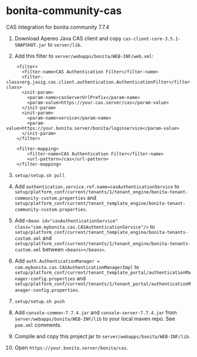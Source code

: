 # bonita-community-cas
CAS integration for bonita community 7.7.4
1. Download Apereo Java CAS client and copy `cas-client-core-3.5.1-SNAPSHOT.jar` to `server/lib`.

2. Add this filter to `server/webapps/bonita/WEB-INF/web.xml`:

```
    <filter>
      <filter-name>CAS Authentication Filter</filter-name>
      <filter-class>org.jasig.cas.client.authentication.AuthenticationFilter</filter-class>
      <init-param>
        <param-name>casServerUrlPrefix</param-name>
        <param-value>https://your.cas.server/cas</param-value>
      </init-param>
      <init-param>
        <param-name>service</param-name>
        <param-value>https://your.bonita.server/bonita/loginservice</param-value>
      </init-param>
    </filter>

    <filter-mapping>
        <filter-name>CAS Authentication Filter</filter-name>
        <url-pattern>/cas</url-pattern>
    </filter-mapping>
```

3. `setup/setup.sh pull`

4. Add `authentication.service.ref.name=casAuthenticationService` to `setup/platform_conf/current/tenants/1/tenant_engine/bonita-tenant-community-custom.properties` and `setup/platform_conf/current/tenant_template_engine/bonita-tenant-community-custom.properties`.

5. Add `<bean id="casAuthenticationService" class="com.mybonita.cas.CASAuthenticationService"/>` to `setup/platform_conf/current/tenant_template_engine/bonita-tenants-custom.xml` and `setup/platform_conf/current/tenants/1/tenant_engine/bonita-tenants-custom.xml` between `<beans></beans>`.

6. Add `auth.AuthenticationManager = com.mybonita.cas.CASAuthenticationManagerImpl` to `setup/platform_conf/current/tenant_template_portal/authenticationManager-config.properties` and `setup/platform_conf/current/tenants/1/tenant_portal/authenticationManager-config.properties`.

7. `setup/setup.sh push`

8. Add `console-common-7.7.4.jar` and `console-server-7.7.4.jar` from `server/webapps/bonita/WEB-INF/lib` to your local maven repo. See `pom.xml` comments.

9. Compile and copy this project jar to `server/webapps/bonita/WEB-INF/lib`.

10. Open `https://your.bonita.server/bonita/cas`.
